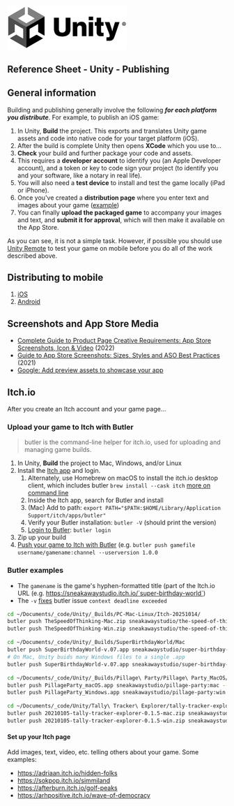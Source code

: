 
<img width="275" src="../assets/img/logos/logo-unity-b-w.png">

## Reference Sheet - Unity - Publishing




## General information

Building and publishing generally involve the following ***for each platform you distribute***. For example, to publish an iOS game:

1. In Unity, **Build** the project. This exports and translates Unity game assets and code into native code for your target platform (iOS).
1. After the build is complete Unity then opens **XCode** which you use to...
1. **Check** your build and further package your code and assets.
1. This requires a **developer account** to identify you (an Apple Developer account), and a token or key to code sign your project (to identify you and your software, like a notary in real life).
1. You will also need a **test device** to install and test the game locally (iPad or iPhone).
1. Once you've created a **distribution page** where you enter text and images about your game ([example](https://apps.apple.com/us/app/the-speed-of-thinking/id1263001692))
1. You can finally **upload the packaged game** to accompany your images and text, and **submit it for approval**, which will then make it available on the App Store.

As you can see, it is not a simple task. However, if possible you should use [Unity Remote](https://docs.unity3d.com/2021.2/Documentation/Manual/UnityRemote5.html) to test your game on mobile before you do all of the work described above.





## Distributing to mobile

1. [iOS](Unity-Building-to-iOS.md)
1. [Android](Unity-Building-to-Android.md)



## Screenshots and App Store Media

- [Complete Guide to Product Page Creative Requirements: App Store Screenshots, Icon & Video](https://www.storemaven.com/academy/product-page-creative-requirements-guide/) (2022)
- [Guide to App Store Screenshots: Sizes, Styles and ASO Best Practices](https://splitmetrics.com/blog/app-store-screenshots-aso-guide/) (2021)
- [Google: Add preview assets to showcase your app](https://support.google.com/googleplay/android-developer/answer/9866151)






## Itch.io

After you create an Itch account and your game page...

### Upload your game to Itch with Butler

> butler is the command-line helper for itch.io, used for uploading and managing game builds.

1. In Unity, **Build** the project to Mac, Windows, and/or Linux
1. Install the [Itch app](https://itch.io/app) and login.
    1. Alternately, use Homebrew on macOS to install the itch.io desktop client, which includes butler `brew install --cask itch` [more on command line](https://itch.io/docs/butler/installing.html)
    1. Inside the Itch app, search for Butler and install
    1. (Mac) Add to path: `export PATH="$PATH:$HOME/Library/Application Support/itch/apps/butler"`
    1. Verify your Butler installation: `butler -V` (should print the version)
    1. [Login to Butler](https://itch.io/docs/butler/login.html): `butler login`
1. Zip up your build
1. [Push your game to Itch with Butler](https://itch.io/docs/butler/pushing.html) (e.g. `butler push gamefile username/gamename:channel --userversion 1.0.0`


### Butler examples

- The `gamename` is the game's hyphen-formatted title (part of the Itch.io URL (e.g. https://sneakawaystudio.itch.io/`super-birthday-world`)
- The `-v` [fixes](https://itch.io/t/746828/butler-issue-context-deadline-exceeded) butler issue `context deadline exceeded`

```bash
cd ~/Documents/_code/Unity/_Builds/PC-Mac-Linux/Itch-20251014/
butler push TheSpeedOfThinking-Mac.zip sneakawaystudio/the-speed-of-thinking:mac --userversion 1.0.10 -v
butler push TheSpeedOfThinking-Win.zip sneakawaystudio/the-speed-of-thinking:win --userversion 1.0.10 -v
```

```bash
cd ~/Documents/_code/Unity/_Builds/SuperBirthdayWorld/Mac 
butler push SuperBirthdayWorld-v.07.app sneakawaystudio/super-birthday-world:mac --userversion 07
# On Mac, Unity buids many Windows files to a single .app 
butler push SuperBirthdayWorld-v.07.app sneakawaystudio/super-birthday-world:win --userversion 07
```

```bash
cd ~/Documents/_code/Unity/_Builds/Pillage\ Party/Pillage\ Party_MacOS/
butler push PillageParty_macOS.app sneakawaystudio/pillage-party:mac --userversion 0.1.12
butler push PillageParty_Windows.app sneakawaystudio/pillage-party:win --userversion 0.1.12
```

```bash
cd ~/Documents/_code/Unity/Tally\ Tracker\ Explorer/tally-tracker-explorer/_Releases
butler push 20210105-tally-tracker-explorer-0.1.5-mac.zip sneakawaystudio/tally-tracker-explorer:mac --userversion 0.1.5
butler push 20210105-tally-tracker-explorer-0.1.5-win.zip sneakawaystudio/tally-tracker-explorer:win --userversion 0.1.5
```



#### Set up your Itch page

Add images, text, video, etc. telling others about your game. Some examples:

- https://adriaan.itch.io/hidden-folks
- https://sokpop.itch.io/simmiland
- https://afterburn.itch.io/golf-peaks
- https://arhpositive.itch.io/wave-of-democracy
